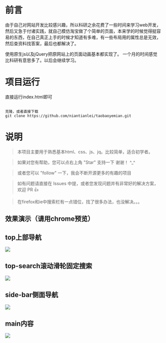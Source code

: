 # 前言

由于自己对网站开发比较感兴趣，所以科研之余花费了一些时间来学习web开发，然后又急于付诸实践，就自己模仿淘宝做了个简单的页面，本来学的时候觉得挺容易的东西，在自己真正上手的时候才知道有多难，有一些布局用的属性总是无效，然后查资料找答案，最后也都解决了。

使用原生js以及jQuery把原网站上的页面动画基本都实现了。  一个月的时间感觉比科研有意思多了。以后会继续学习。


# 项目运行

直接运行index.html即可

```

克隆，或者直接下载
git clone https://github.com/niantianlei/taobaoyemian.git

```


# 说明

>  本项目主要用于熟悉基本html、css、js、jq。比较简单，适合初学者。

>  如果对您有帮助，您可以点右上角 "Star" 支持一下 谢谢！ ^_^

>  或者您可以 "follow" 一下，我会不断开源更多的有趣的项目

>  如有问题请直接在 Issues 中提，或者您发现问题并有非常好的解决方案，欢迎 PR 👍

>  在firefox和ie中搜索栏有一点错位，找了很多办法，也没解决。。。

## 效果演示（请用chrome预览）

## top上部导航 

<img src="https://raw.githubusercontent.com/niantianlei/taobaoyemian/master/taobaoyemian/git-img/top-nav.png"/>

## top-search滚动滑轮固定搜索

<img src="https://github.com/niantianlei/taobaoyemian/tree/master/taobaoyemian/git-img/top-search.png"/>

## side-bar侧面导航

<img src="https://github.com/niantianlei/taobaoyemian/tree/master/taobaoyemian/git-img/side-bar.png"/>

## main内容

<img src="https://github.com/niantianlei/taobaoyemian/tree/master/taobaoyemian/git-img/main.png"/>

